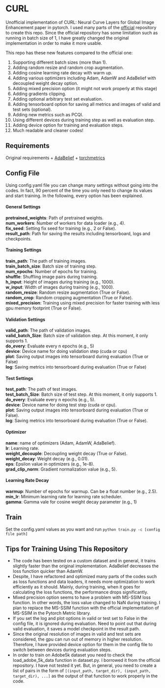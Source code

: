 # CURL
Unofficial implementation of CURL: Neural Curve Layers for Global Image Enhancement paper in pytorch.
I used many parts of the [official](https://github.com/sjmoran/CURL) repository to create this repo.
Since the official repository has some limitation such as running in batch size of 1, I have greatly changed the 
original implementation in order to make it more usable.

This repo has these new features compared to the official one:
1. Supporting different batch sizes (more than 1).
2. Adding random resize and random crop augmentation.
3. Adding cosine learning rate decay with warm up.
4. Adding various optimizers including Adam, AdamW and AdaBelief with decoupled weight decay option.
5. Adding mixed precision option (it might not work properly at this stage)
6. Adding gradients clipping.
7. Adding optional arbitrary test set evaluation.
8. Adding tensorboard option for saving all metrics and images of valid and test sets (optional).
9. Adding new metrics such as PCQI.
10. Using different devices during training step as well as evaluation step.
11. Adding device option for training and evaluation steps.
12. Much readable and cleaner codes!


## Requirements
Original requirements + [AdaBelief](https://github.com/juntang-zhuang/Adabelief-Optimizer) +
[torchmetrics](https://torchmetrics.readthedocs.io/en/stable/)

## Config File
Using config.yaml file you can change many settings without going into the codes. In fact, 90 percent of the time you 
only need to change its values and start training. In the following, every option has been explained. 

#### General Settings
**pretrained_weights**: Path of pretrained weights. \
**num_workers**: Number of workers for data loader (e.g., 4). \
**fix_seed**: Setting fix seed for training (e.g., 2 or False). \
**result_path**: Path for saving the results including tensorboard, logs and checkpoints.

#### Training Settings
**train_path**: The path of training images. \
**train_batch_size**: Batch size of training step. \
**num_epochs**: Number of epochs for training. \
**shuffle**: Shuffling image pairs during training.\
**h_input**: Height of images during training (e.g., 1000). \
**w_input**: Width of images during training (e.g., 1000). \
**random_resize**: Random resize augmentation (True or False). \
**random_crop**: Random cropping augmentation (True or False). \
**mixed_precision**: Training using mixed precision for faster training with less gpu memory footprint (True or False).

#### Validation Settings
**valid_path**: The path of validation images. \
**valid_batch_Size**: Batch size of validation step. At this moment, it only supports 1. \
**do_every**: Evaluate every n epochs (e.g., 5) \
**device**: Device name for doing validation step (cuda or cpu) \
**plot**: Saving output images into tensorboard during evaluation (True or False) \
**log**: Saving metrics into tensorboard during evaluation (True or False)

#### Test Settings
**test_path**: The path of test images. \
**test_batch_Size**: Batch size of test step. At this moment, it only supports 1. \
**do_every**: Evaluate every n epochs (e.g., 5). \
**device**: Device name for doing test step (cuda or cpu). \
**plot**: Saving output images into tensorboard during evaluation (True or False). \
**log**: Saving metrics into tensorboard during evaluation (True or False). 

#### Optimizer
**name**: name of optimizers (Adam, AdamW, AdaBelief). \
**lr**: Learning rate. \
**weight_decouple**: Decoupling weight decay (True or False). \
**weight_decay**: Weight decay (e.g., 0.01). \
**eps**: Epsilon value in optimizers (e.g., 1e-8). \
**grad_clip_norm**: Gradient normalization value (e.g., 5). 

#### Learning Rate Decay
**warmup**: Number of epochs for warmup. Can be a float number (e.g., 2.5). \
**min_lr**: Minimum learning rate for learning rate scheduler. \
**gamma**: Gamma vale for cosine weight decay parameter (e.g., 1)

## Train
Set the config.yaml values as you want and run `python train.py -c [config file path]`

## Tips for Training Using This Repository
* The code has been tested on a custom dataset and in general, it trains slightly faster than the original implementation.
AdaBelief decreases the loss function quicker than AdamW.
* Despite, I have refactored and optimized many parts of the codes such as loss functions and data loaders,
it needs more optimization to work efficiently as it should. Mainly, during training,
when it goes for calculating the loss functions, the performance drops significantly.
* Mixed precision option seems to have a problem with MS-SSIM loss function. 
In other words, the loss value changed to NaN during training. I plan to replace the MS-SSIM function with the official
implementation of MS-SSIM in the Pytorch Metric library.
* If you set the log and plot options in valid or test set to False in the config file, it is ignored during evaluation.
Need to point out that during valid evaluation, it saves a model checkpoint in the result path.
* Since the original resolution of images in valid and test sets are considered, the gpu can run out of memory in higher
resolution. Therefore, I have provided device option for them in the config file to switch between devices during
evaluation steps.
* In order to train on Adobe5k dataset you need to check the load_adobe_5k_data function in dataset.py.
I borrowed it from the official repository. I have not tested it yet.
But, in general, you need to create a list of pairs in the form of 
`[(input_path, target_dir), (input_path, target_dir), ...]`
as the output of that function to work properly in the code.